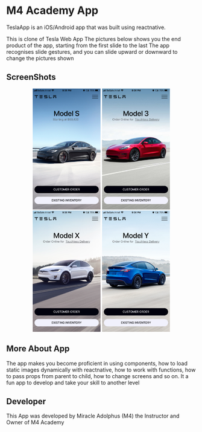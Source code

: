 # M4 Academy App

TeslaApp is an iOS/Android app that was built using reactnative.

This is clone of Tesla Web App
The pictures below shows you the end product of the app, starting from the first slide to the last
The app recognises slide gestures, and you can slide upward or downward to change the pictures shown

## ScreenShots

<p align="center">
    <img src="img/slide1.png" width="180">
    <img src="img/slide2.png" width="180">
    <img src="img/slide3.png" width="180">
    <img src="img/slide4.png" width="180">
</p>

## More About App

The app makes you become proficient in using components, how to load static images dynamically with reactnative, how to work with functions,
how to pass props from parent to child, how to change screens and so on.
It a fun app to develop and take your skill to another level

## Developer

This App was developed by Miracle Adolphus (M4) the Instructor and Owner of M4 Academy
